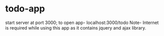 # todo-app
start server at port 3000;
to open app- localhost:3000/todo
Note- Internet is required while using this app as it contains jquery and ajax library.
